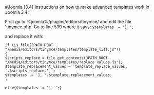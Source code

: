 #Joomla (3.4)
Instructions on how to make advanced templates work in Joomla 3.4:

First go to %joomla%/plugins/editors/tinymce/ and edit the file 'tinymce.php'
Go to line 539 where it says:
```$templates .= '],';```
  
and replace it with:

```
if (is_file(JPATH_ROOT . "/media/editors/tinymce/templates/template_list.js"))
{
$scripts_replace = file_get_contents(JPATH_ROOT . "/media/editors/tinymce/templates/replace_values.js");
$template_replacement_values = 'template_replace_values: '.$scripts_replace.',';
$templates .= '], '.$template_replacement_values;
}
	
else{$templates .= '], ';}
```
